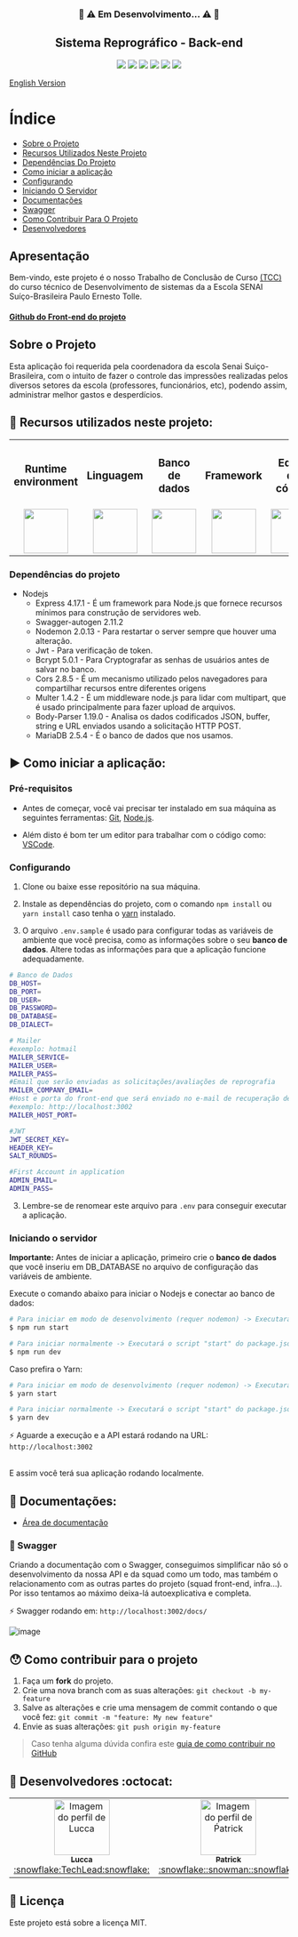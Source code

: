 <h3 align="center">🚧 ⚠️ Em Desenvolvimento... ⚠️ 🚧</h3>
 
 
<h2 align="center">Sistema Reprográfico - Back-end</h2>

<div align="center">
 <img src="https://img.shields.io/badge/Node.js-43853D?style=&logo=node-dot-js&logoColor=white" />
 <img src="https://img.shields.io/badge/JavaScript-F7DF1E?style=&logo=javascript&logoColor=black" />
 <img src="https://img.shields.io/badge/Express.js-000000?style=&logo=express&logoColor=white" />
<img src="https://img.shields.io/github/license/luccazx12/reprography-nodejs">
 <img src="https://img.shields.io/github/repo-size/luccazx12/reprography-nodejs">
 <img src="https://img.shields.io/github/last-commit/luccazx12/reprography-nodejs">
 </div>

<a href="https://github.com/Squad-Back-End/reprography-nodejs/blob/master/README-en.md">English Version</a>

 # Índice
- [Sobre o Projeto](#SobreoProjeto)
- [Recursos Utilizados Neste Projeto](#RecursosUtilizadosNesteProjeto)
- [Dependências Do Projeto](#DependênciasDoProjeto)
- [Como iniciar a aplicação](#ComoIniciarAAplicação)
- [Configurando](#Configurando)
- [Iniciando O Servidor](#IniciandoOServidor)
- [Documentações](#Documentações)
- [Swagger](#Swagger)
- [Como Contribuir Para O Projeto](#ComoContribuirParaOProjeto)
- [Desenvolvedores](#Desenvolvedores)


## Apresentação
Bem-vindo, este projeto é o nosso Trabalho de Conclusão de Curso <a href="https://pt.wikipedia.org/wiki/Trabalho_de_conclus%C3%A3o_de_curso">(TCC)</a> do curso técnico de Desenvolvimento de sistemas da a Escola SENAI Suíço-Brasileira Paulo Ernesto Tolle.

#### [Github do Front-end do projeto](https://github.com/ViictorSR388/reprografia_front-end)
 

## <a name="SobreoProjeto"></a> Sobre o Projeto
Esta aplicação foi requerida pela coordenadora da escola Senai Suiço-Brasileira, com o intuito de fazer o controle das impressões realizadas pelos diversos setores da escola (professores, funcionários, etc), podendo assim, administrar melhor gastos e desperdícios.

## <a name="RecursosUtilizadosNesteProjeto"></a>📌 Recursos utilizados neste projeto:

<table align="center">
 <th><h3>Runtime environment</h3></th>
 <th><h3>Linguagem</h3></th>
 <th><h3>Banco de dados</h3></th>
 <th><h3>Framework</h3></th>
 <th><h3>Editor de código</h3></th>
 <th><h3>Documentação</h3></th>
  <tr>
    <td valign="top" align="center">
      <img height="80" width="80" href="https://nodejs.org/en/" src="https://cdn-icons-png.flaticon.com/512/919/919825.png" style="max-width:100%;"></img>
    </td>

   <td valign="top" align="center">
      <img height="80" width="80" href="https://www.javascript.com" src="https://www.seekpng.com/png/full/80-803501_javascript-logo-logo-de-java-script-png.png" style="max-width:100%;"></img>
      </td>
  
   <td valign="top" align="center">
      <img height="80" width="80" href="https://mariadb.org" src="https://e3z7c6v7.rocketcdn.me/blog/wp-content/uploads/2018/03/mariadb.png" style="max-width:100%;"></img>
    </td>

   <td valign="top" align="center">
      <img height="80" width="80" href="https://expressjs.com" src="https://hackr.io/tutorials/learn-express-js/logo/logo-express-js?ver=1557508379" style="max-width:100%;"></img>
    </td>

   <td valign="top" align="center">
      <img height="80" width="80" href="https://code.visualstudio.com/Download" src="https://cdn.freebiesupply.com/logos/large/2x/visual-studio-code-logo-png-transparent.png" style="max-width:100%;"></img>
    </td>

   <td valign="top" align="center">
      <img height="80" width="80" href="https://swagger.io" src="https://upload.wikimedia.org/wikipedia/commons/a/ab/Swagger-logo.png" style="max-width:100%;"></img>
    </td>
  </tr>
</table>

### <a name="DependênciasDoProjeto"></a>Dependências do projeto

- Nodejs
  * Express 4.17.1 - É um framework para Node.js que fornece recursos mínimos para construção de servidores web.
  * Swagger-autogen 2.11.2
  * Nodemon 2.0.13 - Para restartar o server sempre que houver uma alteração. 
  * Jwt - Para verificação de token.
  * Bcrypt 5.0.1 - Para Cryptografar as senhas de usuários antes de salvar no banco.
  * Cors 2.8.5 - É um mecanismo utilizado pelos navegadores para compartilhar recursos entre diferentes origens
  * Multer 1.4.2 - É um middleware node.js para lidar com multipart, que é usado principalmente para fazer upload de arquivos.
  * Body-Parser 1.19.0 - Analisa os dados codificados JSON, buffer, string e URL enviados usando a solicitação HTTP POST.
  * MariaDB 2.5.4 - É o banco de dados que nos usamos. 


## <a name="ComoIniciarAAplicação"></a> :arrow_forward: Como iniciar a aplicação:

### Pré-requisitos

* Antes de começar, você vai precisar ter instalado em sua máquina as seguintes ferramentas:
[Git](https://git-scm.com), [Node.js](https://nodejs.org/en/).

* Além disto é bom ter um editor para trabalhar com o código como: [VSCode](https://code.visualstudio.com).



### <a name="Configurando"></a>Configurando

1. Clone ou baixe esse repositório na sua máquina.

2.  Instale as dependências do projeto, com o comando `npm install` ou `yarn install` caso tenha o [yarn](https://yarnpkg.com) instalado.

3. O arquivo `.env.sample` é usado para configurar todas as variáveis de ambiente que você precisa, como as informações sobre o seu **banco de dados**. Altere todas as informações para que a aplicação funcione adequadamente.

```bash
# Banco de Dados
DB_HOST=
DB_PORT=
DB_USER=
DB_PASSWORD=
DB_DATABASE=
DB_DIALECT=

# Mailer
#exemplo: hotmail
MAILER_SERVICE= 
MAILER_USER=
MAILER_PASS=
#Email que serão enviadas as solicitações/avaliações de reprografia
MAILER_COMPANY_EMAIL=
#Host e porta do front-end que será enviado no e-mail de recuperação de senha 
#exemplo: http://localhost:3002
MAILER_HOST_PORT= 

#JWT 
JWT_SECRET_KEY=
HEADER_KEY=
SALT_ROUNDS=

#First Account in application
ADMIN_EMAIL=
ADMIN_PASS=
```

3. Lembre-se de renomear este arquivo para `.env` para conseguir executar a aplicação.


### <a name="IniciandoOServidor"></a>Iniciando o servidor

**Importante:** Antes de iniciar a aplicação, primeiro crie o **banco de dados** que você inseriu em DB_DATABASE no arquivo de configuração das variáveis de ambiente.

Execute o comando abaixo para iniciar o Nodejs e conectar ao banco de dados:
``` bash
# Para iniciar em modo de desenvolvimento (requer nodemon) -> Executará o script "dev" do package.json.
$ npm run start

# Para iniciar normalmente -> Executará o script "start" do package.json.
$ npm run dev
```

Caso prefira o Yarn:
```bash
# Para iniciar em modo de desenvolvimento (requer nodemon) -> Executará o script "dev" do package.json.
$ yarn start

# Para iniciar normalmente -> Executará o script "start" do package.json.
$ yarn dev
```

⚡ Aguarde a execução e a API estará rodando na URL:  `http://localhost:3002`

<br>
E assim você terá sua aplicação rodando localmente.
<br>


## <a name="Documentações"></a> 📄 Documentações:

 * [Área de documentação](https://github.com/Squad-Back-End/reprography-nodejs/tree/master/docs)

### <a name="Swagger"></a> :triangular_flag_on_post: Swagger


Criando a documentação com o Swagger, conseguimos simplificar não só o desenvolvimento da nossa API e da squad como um todo, mas também o relacionamento com as outras partes do projeto (squad front-end, infra...). Por isso tentamos ao máximo deixa-lá autoexplicativa e completa. 

⚡ Swagger rodando em: `http://localhost:3002/docs/`

![image](https://raw.githubusercontent.com/Squad-Back-End/reprography-nodejs/master/docs/screenshots/swagger/swagger.png)


## <a name="ComoContribuirParaOProjeto"></a>😯 Como contribuir para o projeto

1. Faça um **fork** do projeto.
2. Crie uma nova branch com as suas alterações: `git checkout -b my-feature`
3. Salve as alterações e crie uma mensagem de commit contando o que você fez: `git commit -m "feature: My new feature"`
4. Envie as suas alterações: `git push origin my-feature`
> Caso tenha alguma dúvida confira este [guia de como contribuir no GitHub](https://github.com/firstcontributions/first-contributions)


## <a name="Desenvolvedores"></a> :rocket: Desenvolvedores :octocat:

<table align="center">
  <tr>
    <td align="center"><a href="https://github.com/Luccazx12">
    <img src="https://avatars.githubusercontent.com/u/71888383?v=4" width="100px" alt="Imagem do perfil de Lucca"/>
    <br />
     <sub><b>Lucca</b></sub><br />:snowflake:TechLead:snowflake:
     </td>
    <td align="center"><a href="https://github.com/patricksp08">
    <img src="https://avatars.githubusercontent.com/u/71887999?v=4" width="100px" alt="Imagem do perfil de Ṕatrick"/>
    <br />
    <sub><b>Patrick</b></sub><br />:snowflake::snowman::snowflake:
     </td>
    <td align="center"><a href="https://github.com/MrCyberpunKx">
    <img src="https://avatars.githubusercontent.com/u/71890228?v=4" width="100px" alt="Imagem do perfil de Daniel"/>
    <br />
    <sub><b>Daniel Santos</b></sub><br />:snowflake::snowman::snowflake:
     </td>
     <td align="center"><a href="https://github.com/Oseias-maker">
    <img src="https://avatars.githubusercontent.com/u/71889159?v=4" width="100px" alt="Imagem do perfil de Oséias"/>
    <br />
    <sub><b>Oseias Farias Jesus</b></sub><br />:snowflake::snowman::snowflake:
     </td>
    <td align="center"><a href="https://github.com/JoaoOFS">
    <img src="https://avatars.githubusercontent.com/u/71888050?v=4" width="100px" alt="Imagem do perfil de João"/>
    <br />
    <sub><b>João Otávio</b></sub><br />:snowflake::snowman::snowflake:
     </td>
         <td align="center"><a href="https://github.com/Tiagogtr">
    <img src="https://avatars.githubusercontent.com/u/71888086?v=4" width="100px" alt="Imagem do perfil de Tiago"/>
    <br />
    <sub><b>Tiago Soares</b></sub><br />:snowflake::snowman::snowflake:
     </td>
 </tr>
</table>

## 📝 Licença

Este projeto está sobre a licença MIT.

